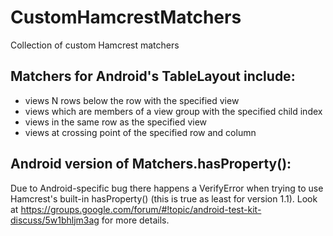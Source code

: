 # CustomHamcrestMatchers
Collection of custom Hamcrest matchers

## Matchers for Android's TableLayout include:
- views N rows below the row with the specified view
- views which are members of a view group with the specified child index
- views in the same row as the specified view
- views at crossing point of the specified row and column

## Android version of Matchers.hasProperty():
Due to Android-specific bug there happens a VerifyError when trying to use Hamcrest's built-in hasProperty() (this is true as least for version 1.1). 
Look at https://groups.google.com/forum/#!topic/android-test-kit-discuss/5w1bhljm3ag for more details.